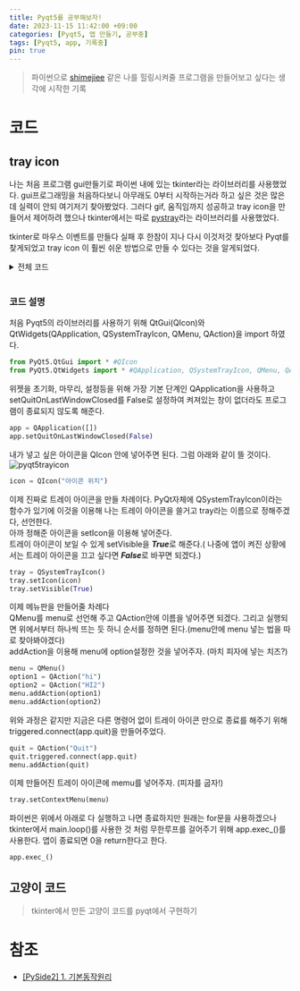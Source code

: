 ```yaml
---
title: Pyqt5를 공부해보자!
date: 2023-11-15 11:42:00 +09:00
categories: [Pyqt5, 앱 만들기, 공부중]
tags: [Pyqt5, app, 기록중]
pin: true
---
```

>파이썬으로 [shimejiee](https://kilkakon.com/shimeji/) 같은 나를 힐링시켜줄 프로그램을 만들어보고 싶다는 생각에 시작한 기록

# 코드
## tray icon
나는 처음 프로그램 gui만들기로 파이썬 내에 있는 tkinter라는 라이브러리를 사용했었다. gui프로그래밍을 처음하다보니 아무래도 0부터 시작하는거라 하고 싶은 것은 많은데 실력이 안되 여기저기 찾아봤었다. 그러다 gif, 움직임까지 성공하고 tray icon을 만들어서 제어하려 했으나 tkinter에서는 따로 [pystray](https://pypi.org/project/pystray/)라는 라이브러리를 사용했었다.

tkinter로 마우스 이벤트를 만들다 실패 후 한참이 지나 다시 이것저것 찾아보다 Pyqt를 찾게되었고 tray icon 이 훨씬 쉬운 방법으로 만들 수 있다는 것을 알게되었다.

<details><summary>전체 코드</summary>
<div markdown = "1">

```python
from PyQt5.QtGui import *
from PyQt5.QtWidgets import *

app = QApplication([])
app.setQuitOnLastWindowClosed(False)

icon = QIcon("icon.png")

tray = QSystemTrayIcon()
tray.setIcon(icon)
tray.setVisible(True)

menu = QMenu()
option1 = QAction("hi")
option2 = QAction("HI2")
menu.addAction(option1)
menu.addAction(option2)

quit = QAction("Quit")
quit.triggered.connect(app.quit)
menu.addAction(quit)

tray.setContextMenu(menu)

app.exec_()
```
</div>
</details>
<br/>

### 코드 설명

처음 Pyqt5의 라이브러리를 사용하기 위해 QtGui(QIcon)와 QtWidgets(QApplication, QSystemTrayIcon, QMenu, QAction)을 import 하였다.
```python
from PyQt5.QtGui import * #QIcon
from PyQt5.QtWidgets import * #QApplication, QSystemTrayIcon, QMenu, QAction
```

위젯을 초기화, 마무리, 설정등을 위해 가장 기본 단계인 QApplication을 사용하고 setQuitOnLastWindowClosed를 False로 설정하여 켜져있는 창이 없더라도 프로그램이 종료되지 않도록 해준다.
```python
app = QApplication([])
app.setQuitOnLastWindowClosed(False)
```

내가 넣고 싶은 아이콘을 QIcon 안에 넣어주면 된다. 그럼 아래와 같이 뜰 것이다.
![pyqt5trayicon](https://github.com/oil-lamp-cat/oil-lamp-cat.github.io/assets/103806022/2ed230d2-887c-459c-9200-4bd9dda9e2d8)

```python
icon = QIcon("아이콘 위치")
```

이제 진짜로 트레이 아이콘을 만들 차례이다. PyQt자체에 QSystemTrayIcon이라는 함수가 있기에 이것을 이용해 나는 트레이 아이콘을 쓸거고 tray라는 이름으로 정해주겠다, 선언한다.<br/>
아까 정해준 아이콘을 setIcon을 이용해 넣어준다.<br/>
트레이 아이콘이 보일 수 있게 setVisible을 ***True***로 해준다.( 나중에 앱이 켜진 상황에서는 트레이 아이콘을 끄고 싶다면 ***False***로 바꾸면 되겠다.)
```python
tray = QSystemTrayIcon()
tray.setIcon(icon)
tray.setVisible(True)
```

이제 메뉴판을 만들어줄 차례다<br/>
QMenu를 menu로 선언해 주고 QAction안에 이름을 넣어주면 되겠다. 그리고 실행되면 위에서부터 하나씩 뜨는 듯 하니 순서를 정하면 된다.(menu안에 menu 넣는 법을 따로 찾아봐야겠다)<br/>
addAction을 이용해 menu에 option설정한 것을 넣어주자. (마치 피자에 넣는 치즈?)<br/>
```python
menu = QMenu()
option1 = QAction("hi")
option2 = QAction("HI2")
menu.addAction(option1)
menu.addAction(option2)
```

위와 과정은 같지만 지금은 다른 명령어 없이 트레이 아이콘 만으로 종료를 해주기 위해 triggered.connect(app.quit)을 만들어주었다.
```python
quit = QAction("Quit")
quit.triggered.connect(app.quit)
menu.addAction(quit)
```

이제 만들어진 트레이 아이콘에 memu를 넣어주자. (피자를 굽자!)
```python
tray.setContextMenu(menu)
```

파이썬은 위에서 아래로 다 실행하고 나면 종료하지만 원래는 for문을 사용하겠으나 tkinter에서 main.loop()를 사용한 것 처럼 무한루프를 걸어주기 위해 app.exec_()를 사용한다. 앱이 종료되면 0을 return한다고 한다.
```python
app.exec_()
```

## 고양이 코드
>tkinter에서 만든 고양이 코드를 pyqt에서 구현하기



# 참조
* [[PySide2] 1. 기본동작원리](https://onlytojay.medium.com/pyside2-1-%EA%B8%B0%EB%B3%B8%EB%8F%99%EC%9E%91%EC%9B%90%EB%A6%AC-72ea6572a65b)